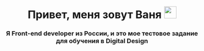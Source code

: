 <h1 align="center">Привет, меня зовут Ваня  
<img src="https://github.com/blackcater/blackcater/raw/main/images/Hi.gif" height="32"/></h1>
<h3 align="center"> Я Front-end developer из России, и это мое тестовое задание для обучения в Digital Design</h3>

